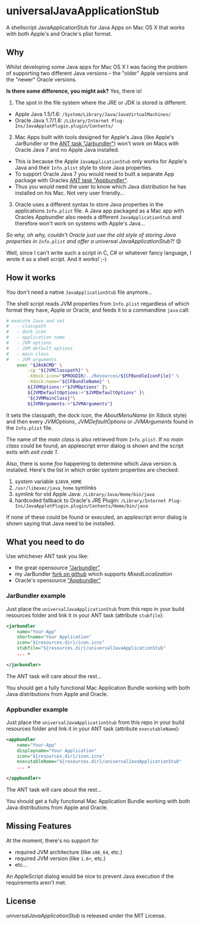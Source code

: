 universalJavaApplicationStub
=====================

A shellscript JavaApplicationStub for Java Apps on Mac OS X that works with both Apple's and Oracle's plist format.


Why
---

Whilst developing some Java apps for Mac OS X I was facing the problem of supporting two different Java versions – the "older" Apple versions and the "newer" Oracle versions.

**Is there some difference, you might ask?** Yes, there is!

1. The spot in the file system where the JRE or JDK is stored is different:
 * Apple Java 1.5/1.6: `/System/Library/Java/JavaVirtualMachines/`
 * Oracle Java 1.7/1.8: `/Library/Internet Plug-Ins/JavaAppletPlugin.plugin/Contents/`
 
2. Mac Apps built with tools designed for Apple's Java (like Apple's JarBundler or the [ANT task "Jarbundler"](http://informagen.com/JarBundler/)) won't work on Macs with Oracle Java 7 and no Apple Java installed.
 * This is because the Apple `JavaApplicationStub` only works for Apple's Java and their `Info.plist` style to store Java properties.
 * To support Oracle Java 7 you would need to built a separate App package with Oracles [ANT task "Appbundler"](https://java.net/projects/appbundler).
 * Thus you would need the user to know which Java distribution he has installed on his Mac. Not very user friendly...
 
3. Oracle uses a different syntax to store Java properties in the applications `Info.plist` file. A Java app packaged as a Mac app with Oracles Appbundler also needs a different `JavaApplicationStub` and therefore won't work on systems with Apple's Java...

*So why, oh why, couldn't Oracle just use the old style of storing Java properties in `Info.plist` and offer a universal JavaApplicationStub?!* :rage:

Well, since I can't write such a script in C, C# or whatever fancy language, I wrote it as a shell script. And it works! ;-)

How it works
------------

You don't need a native `JavaApplicationStub` file anymore...

The shell script reads JVM properties from `Info.plist` regardless of which format they have, Apple or Oracle, and feeds it to a commandline `java` call:

```Bash
# execute Java and set
#	- classpath
#	- dock icon
#	- application name
#	- JVM options
#	- JVM default options
#	- main class
#	- JVM arguments
	exec "$JAVACMD" \
		-cp "${JVMClasspath}" \
		-Xdock:icon="$PROGDIR/../Resources/${CFBundleIconFile}" \
		-Xdock:name="${CFBundleName}" \
		${JVMOptions:+"$JVMOptions" }\
		${JVMDefaultOptions:+"$JVMDefaultOptions" }\
		"${JVMMainClass}"\
		${JVMArguments:+"$JVMArguments"}
```

It sets the classpath, the dock icon, the *AboutMenuName* (in Xdock style) and then every *JVMOptions*, *JVMDefaultOptions* or *JVMArguments* found in the `Info.plist` file.

The name of the *main class* is also retrieved from `Info.plist`. If no *main class* could be found, an applescript error dialog is shown and the script exits with *exit code 1*.

Also, there is some *foo* happening to determine which Java version is installed. Here's the list in which order system properties are checked:

1. system variable `$JAVA_HOME`
2. `/usr/libexec/java_home` symlinks
3. symlink for old Apple Java: `/Library/Java/Home/bin/java`
4. hardcoded fallback to Oracle's JRE Plugin: `/Library/Internet Plug-Ins/JavaAppletPlugin.plugin/Contents/Home/bin/java`

If none of these could be found or executed, an applescript error dialog is shown saying that Java need to be installed.

What you need to do
-------------------

Use whichever ANT task you like:
* the great opensource ["Jarbundler"](http://informagen.com/JarBundler/)
 * my JarBundler [fork on github](https://github.com/tofi86/Jarbundler) which supports *MixedLocalization*
* Oracle's opensource ["Appbundler"](https://java.net/projects/appbundler)

### JarBundler example
Just place the `universalJavaApplicationStub` from this repo in your build resources folder and link it in your ANT task (attribute `stubfile`):
```XML
<jarbundler
	name="Your-App"
	shortname="Your Application"
	icon="${resources.dir}/icon.icns"
	stubfile="${resources.dir}/universalJavaApplicationStub"
	... >
	
</jarbundler>
```

The ANT task will care about the rest...

You should get a fully functional Mac Application Bundle working with both Java distributions from Apple and Oracle.


### Appbundler example
Just place the `universalJavaApplicationStub` from this repo in your build resources folder and link it in your ANT task (attribute `executableName`):
```XML
<appbundler
	name="Your-App"
	displayname="Your Application"
	icon="${resources.dir}/icon.icns"
	executableName="${resources.dir}/universalJavaApplicationStub"
	... >
	
</appbundler>
```


The ANT task will care about the rest...

You should get a fully functional Mac Application Bundle working with both Java distributions from Apple and Oracle.


Missing Features
----------------

At the moment, there's no support for
* required JVM architecture (like `x86_64`, etc.)
* required JVM version (like `1.6+`, etc.)
* etc...

An AppleScript dialog would be nice to prevent Java execution if the requirements aren't met.

License
-------

*universalJavaApplicationStub* is released under the MIT License.
